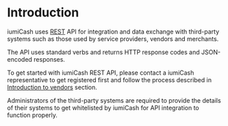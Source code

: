 # Introduction

iumiCash uses [REST](https://en.wikipedia.org/wiki/Representational_state_transfer) API for integration and data exchange with third-party systems such as those used by service providers, vendors and merchants.

The API uses standard verbs and returns HTTP response codes and JSON-encoded responses.

To get started with iumiCash REST API, please contact a iumiCash representative to get registered first and follow the process described in [Introduction to vendors][introduction_to_vendors] section.

Administrators of the third-party systems are required to provide the details of their systems to get whitelisted by iumiCash for API integration to function properly.



[introduction_to_vendors]: vendors/index.md
